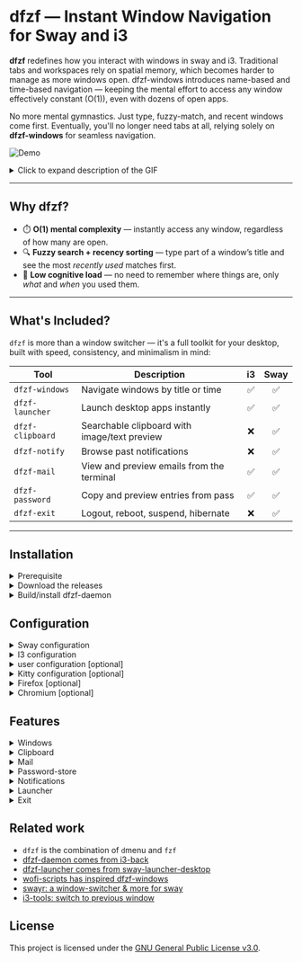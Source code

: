 # dfzf — Instant Window Navigation for Sway and i3


**dfzf** redefines how you interact with windows in sway and i3. Traditional tabs and workspaces rely on spatial memory, which becomes harder to manage as more windows open. dfzf-windows introduces name-based and time-based navigation — keeping the mental effort to access any window effectively constant (O(1)), even with dozens of open apps.

No more mental gymnastics. Just type, fuzzy-match, and recent windows come first. Eventually, you'll no longer need tabs at all, relying solely on **dfzf-windows** for seamless navigation.

![Demo](https://github.com/user-attachments/assets/ab181f25-622b-4aaf-931a-ee5d07371853)
<details>
  <summary>Click to expand description of the GIF</summary>

This GIF shows dfzf-windows in action:
 - List the current windows, recent ones come first
 - Inspect the windows previews, including terminal
 - Mark the windows either as "urgent" or "important"
 - Kills windows one by one until none are left  
 - Bonus: Notice a bit of "inception" in the `dfzf-windows` preview...

  
</details>


---
## Why dfzf?

- ⏱️ **O(1) mental complexity** — instantly access any window, regardless of how many are open.
- 🔍 **Fuzzy search + recency sorting** — type part of a window’s title and see the most *recently used* matches first.
- 🧠 **Low cognitive load** — no need to remember where things are, only *what* and *when* you used them.

---

## What's Included?

`dfzf` is more than a window switcher — it's a full toolkit for your desktop, built with speed, consistency, and minimalism in mind:

| Tool             | Description                                  | i3 | Sway |
|------------------|----------------------------------------------|:--:|:----:|
| `dfzf-windows`   | Navigate windows by title or time            | ✅ | ✅   |
| `dfzf-launcher`  | Launch desktop apps instantly                | ✅ | ✅   |
| `dfzf-clipboard` | Searchable clipboard with image/text preview | ❌ | ✅   |
| `dfzf-notify`    | Browse past notifications                    | ❌ | ✅   |
| `dfzf-mail`      | View and preview emails from the terminal    | ✅ |  ✅   |
| `dfzf-password`  | Copy and preview entries from pass           | ✅ | ✅   |
| `dfzf-exit`      | Logout, reboot, suspend, hibernate           | ❌ | ✅   |

---


## Installation





<details>
  <summary>
Prerequisite
  </summary>

- sway or i3
- fzf 
- jq version >= 1.7
- gawk for dfzf-launcher
- kitty version >= 0.41.1 OR alacritty OR foot
- fd-find for dfzf-password
- himalaya for dfzf-mail
- batcat for dfzf-clipboard
- mako for dfzf-notif
- wl-clipboard, cliphist for dfzf-clipboard
- rust to compile the dfzf-daemon and dfzf-mark

Also be sure `fzf` is accessible from sway/i3, by moving it to `/usr/local/bin/` (instead of default `~/.cargo/bin` place)
  or  setup sway/i3 path correctly
  ```
#~/.config/sway/config
set $PATH /usr/local/bin:/opt/bin:$PATH
  ```
</details>

<details>
  <summary>
    Download the releases
  </summary>

- [Download/copy](https://github.com/parisni/dfzf/releases) the binaries into `/usr/local/bin/` or anywhere in your PATH.
- [Download the deb package](https://github.com/parisni/dfzf/releases), and `sudo dpkg -i` it on debian/ubuntu.
</details>

<details>
<summary>Build/install dfzf-daemon</summary>

```bash
cd dfzf-utils
curl https://sh.rustup.rs -sSf | sh
rustup update nightly
cargo +nightly build --release
find  dfzf-utils  -type f  -executable -name "dfzf-*" |xargs -I@ sudo cp @ /usr/local/bin/
```
</details>

## Configuration

<details>

<summary>Sway configuration</summary>

```bash
exec --no-startup-id dfzf-daemon
exec wl-paste --watch cliphist -max-items 5000 store
exec mako

set $term kitty -1
#set $term foot
#set $term alacritty

#set $dfzf_term foot --app-id=dfzf-popup -e
set $dfzf_term kitty -1 --class=dfzf-popup -e
bindsym $mod+Tab    exec $dfzf_term dfzf-windows
bindsym $mod+o      exec $dfzf_term dfzf-launcher
bindsym $mod+h      exec $dfzf_term dfzf-notifs
bindsym $mod+i      exec $dfzf_term dfzf-clipboard
bindsym $mod+m      exec $dfzf_term dfzf-mail
bindsym $mod+p      exec $dfzf_term dfzf-password
bindsym $mod+F1     exec $dfzf_term dfzf-exit
for_window [app_id="^dfzf-popup$"] floating enable, sticky enable, resize set 60 ppt 70 ppt, border pixel 6

# optional: hide the tabs
font pango:monospace 0.001
default_border none
default_floating_border none
titlebar_padding 1
titlebar_border_thickness 0
```
</details>
<details>

<summary>I3 configuration</summary>

```bash
exec --no-startup-id dfzf-daemon

set $term kitty -1
#set $term foot
#set $term alacritty

#set $dfzf_term foot --app-id=dfzf-popup -e
set $dfzf_term kitty -1 --class=dfzf-popup -e
bindsym $mod+Tab    exec $dfzf_term dfzf-windows
bindsym $mod+o      exec $dfzf_term dfzf-launcher
bindsym $mod+h      exec $dfzf_term dfzf-notifs
bindsym $mod+i      exec $dfzf_term dfzf-clipboard
bindsym $mod+m      exec $dfzf_term dfzf-mail
bindsym $mod+p      exec $dfzf_term dfzf-password
bindsym $mod+F1     exec $dfzf_term dfzf-exit
for_window [class="^dfzf-popup$"] floating enable, sticky enable, resize set 60 ppt 70 ppt, border pixel 6

# optional: hide the tabs
font pango:monospace 0
default_border none
default_floating_border none

# only if you rely on i3status
bar {
	font pango:monospace 10 # needed 
	status_command i3status
}
```
</details>

<details>
  <summary>user configuration [optional]</summary>

  you can override default configurations:
  ```bash
# ~/.config/dfzf/dfzf.conf

exit_options=(
"l: Lock (swaylock)"
"e: Restart GDM"
"s: Lock and Suspend"
"r: Reboot"
"S: Shutdown"
"h: Hibernate"
)

exit_cmd_l='swaylock -e -F -f -k -c 000000'
exit_cmd_e='sudo /usr/bin/systemctl restart gdm'
exit_cmd_s='swaylock -e -F -f -k -c 000000 && systemctl suspend'
exit_cmd_r='sudo reboot'
exit_cmd_S='shutdown now'
exit_cmd_h='sudo /bin/systemctl hibernate'


#remove pattern from the window's title
windows_title_rm_pattern=' —[^—]*?— Mozilla Firefox'
windows_app_id_map_json='{"evolution": "mail", "kitty": "terminal", "jetbrains-idea-ce": "jetbrains"}'
windows_glyph_rules_json='[
{ "field": "name", "regex": "vim\\b", "glyph": " " },
{ "field": "app_id", "regex": "terminal", "glyph": " " },
{ "field": "app_id", "regex": "firefox", "glyph": " " },
{ "field": "app_id", "regex": "jetbrains", "glyph": " " },
{ "field": "app_id", "regex": "gimp", "glyph": " " },
{ "field": "app_id", "regex": "thunar|nautilus", "glyph": " " },
{ "field": "app_id", "regex": "thunderbird|evolution|geary|mailspring|k9mail|mail", "glyph": " " },
{ "glyph": " " }
]'

```

</details>

<details>
  <summary>Kitty configuration [optional]</summary>

```bash
#~/.config/kitty/kitty.conf
confirm_os_window_close 0
allow_remote_control yes
listen_on unix:/tmp/kitty
```

Windows terminal preview in kitty:

the terminal preview compares the i3/sway window title with the kitty title. In some case there is duplicates, and we cannot determinate the right terminal. So the current hack is to add 2 random characters to the title so that they get unique. For that, you will have to disable kitty title handling and tweak the shell title. Here for zsh:

```bash
#~/.config/kitty/kitty.conf
shell_integration no-title
```

tweak zsh:
```bash
# ~/.oh-my-zsh/lib/termsupport.zsh
  case "$TERM" in
    cygwin|xterm*|putty*|rxvt*|konsole*|ansi|mlterm*|alacritty*|st*|foot*|contour*)
      print -Pn "\e]2;${2:q} /$(< /dev/urandom tr -dc A-Za-z0-9 | head -c 2)\a" # set window name
      print -Pn "\e]1;${1:q} /$(< /dev/urandom tr -dc A-Za-z0-9 | head -c 2)\a" # set tab name
```

</details>




<details>
  <summary>
 Firefox [optional]
  </summary>

Install the below extensions:
- [tabs are windows](https://addons.mozilla.org/en-US/firefox/addon/tabs-are-windows/reviews/?utm_source=firefox-browser&utm_medium=firefox-browser&utm_content=addons-manager-reviews-link)
- [hostname in windows title](https://addons.mozilla.org/en-US/firefox/addon/hostname-in-window-title/reviews/?utm_source=firefox-browser&utm_medium=firefox-browser&utm_content=addons-manager-reviews-link)
I use this template `{title} - {href} —`, together with this variable in dfzf config to bring perfect ff titles.

```bash
  # remove pattern from the window's title
windows_title_rm_pattern=' —[^—]*?— Mozilla Firefox'
```


</details>

<details>
  <summary>
 Chromium [optional]
  </summary>

Install the below extensions:
- [new-tab-new-window](https://chromewebstore.google.com/detail/new-tab-new-window/dndlcbaomdoggooaficldplkcmkfpgff)
- either [URL in title](https://chromewebstore.google.com/detail/url-in-title/ignpacbgnbnkaiooknalneoeladjnfgb?hl=en) or [Title morph](https://chromewebstore.google.com/detail/title-morph/ajlggpkmjdilpiamlofcmjckeabiecea)

</details>


## Features

<details>
  <summary>
    Windows
  </summary>

- windows ordered by last access
- cycle previous window
- Return: focus window
- focus window with enter
- ctrl-k: kill window
- terminal scrollback preview (kitty only)
- ctrl-u: toggle urgent  (yellow color)
- ctrl-i: toggle important (red color)
- ctrl-j: preview windows
- escape: return to current windows (works after previews)

  ```bash
    sudo apt install jq
  ```
</details>






<details>
  <summary>
 Clipboard
  </summary>

  ![Image](https://github.com/user-attachments/assets/e339b0d0-d010-43a9-9ce6-9b94f11c02a2)

- content preview with bat
- image preview with kitten

  ```bash
    sudo apt install jq cliphist wl-clipboard batcat
  ```
</details>

<details>
  <summary>
Mail
  </summary>

  - list latest mails
  - preview text mails
  - ctrl-j: preview html mails in the browser
  
  ```bash
    sudo apt install jq himalaya
  ```
</details>

<details>
  <summary>
Password-store
  </summary>

  ![Image](https://github.com/user-attachments/assets/2ebeec63-3ee8-4a47-9b8c-988c8cb5ffeb)

  - Return: copy content
  - ctrl-j: preview content
 
  ```bash
    sudo apt install pass wl-clipboard
  ```
</details>

<details>
  <summary>
 Notifications
  </summary>

  ![Image](https://github.com/user-attachments/assets/645934df-c121-4f46-96d9-6b616f4b66cf)

  - list notification ordered
  - Return: notification action
  - ctrl-k: kill notification
  
  ```bash
    sudo apt install jq mako-notifier
  ```
</details>

<details>
  <summary>
 Launcher
  </summary>

  ![Image](https://github.com/user-attachments/assets/257e278d-e537-4c17-a1c9-7f5b876cb30b)

  - list desktop applications
  - fire application
  
  ```bash
    sudo apt install jq gawk
  ```
</details>

<details>
  <summary>
    Exit
  </summary>

  ![Image](https://github.com/user-attachments/assets/2e60004a-f3a4-4336-a42e-576292f77e47)

  - hibernate
  - reboot
  - shutdown
  - logout
</details>

## Related work

- `dfzf` is the combination of `d`menu and `fzf` 
- [dfzf-daemon comes from i3-back](https://github.com/Cretezy/i3-back)
- [dfzf-launcher comes from sway-launcher-desktop](https://github.com/Biont/sway-launcher-desktop/tree/master)
- [wofi-scripts has inspired dfzf-windows](https://github.com/tobiaspc/wofi-scripts)
- [swayr: a window-switcher & more for sway](https://sr.ht/~tsdh/swayr/)
- [i3-tools: switch to previous window](https://github.com/dinAlt/i3-tools)


## License

This project is licensed under the [GNU General Public License v3.0](https://www.gnu.org/licenses/gpl-3.0.html).
